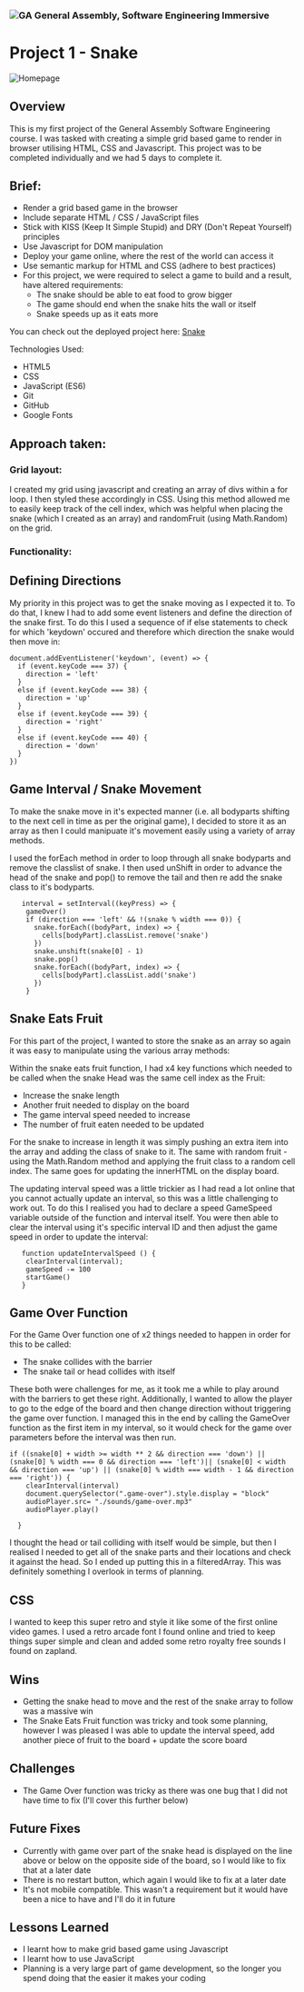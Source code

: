 ### ![GA](https://cloud.githubusercontent.com/assets/40461/8183776/469f976e-1432-11e5-8199-6ac91363302b.png) General Assembly, Software Engineering Immersive

# Project 1 - Snake

![Homepage](ReadMeImages/HP.png)

## Overview

This is my first project of the General Assembly Software Engineering course. I was tasked with creating a simple grid based game to render in browser utilising HTML, CSS and Javascript. This project was to be completed individually and we had 5 days to complete it. 

## Brief:
- Render a grid based game in the browser
- Include separate HTML / CSS / JavaScript files
- Stick with KISS (Keep It Simple Stupid) and DRY (Don't Repeat Yourself) principles
- Use Javascript for DOM manipulation
- Deploy your game online, where the rest of the world can access it
- Use semantic markup for HTML and CSS (adhere to best practices)
- For this project, we were required to select a game to build and a result, have altered requirements:
    - The snake should be able to eat food to grow bigger
    - The game should end when the snake hits the wall or itself
    - Snake speeds up as it eats more

You can check out the deployed project here: [Snake](https://nalderson.github.io/project-1/)

Technologies Used:
- HTML5
- CSS
- JavaScript (ES6)
- Git
- GitHub
- Google Fonts

## Approach taken:

### Grid layout:
I created my grid using javascript and creating an array of divs within a for loop. I then styled these accordingly in CSS. Using this method allowed me to easily keep track of the cell index, which was helpful when placing the snake (which I created as an array) and randomFruit (using Math.Random) on the grid. 

### Functionality:

## Defining Directions 
My priority in this project was to get the snake moving as I expected it to. To do that, I knew I had to add some event listeners and define the direction of the snake first. To do this I used a sequence of if else statements to check for which 'keydown' occured and therefore which direction the snake would then move in:

```
document.addEventListener('keydown', (event) => {
  if (event.keyCode === 37) {
    direction = 'left'
  }
  else if (event.keyCode === 38) {
    direction = 'up'
  }
  else if (event.keyCode === 39) {
    direction = 'right'
  }
  else if (event.keyCode === 40) {
    direction = 'down'
  }
})
```

## Game Interval / Snake Movement
To make the snake move in it's expected manner (i.e. all bodyparts shifting to the next cell in time as per the original game), I decided to store it as an array as then I could manipuate it's movement easily using a variety of array methods. 

I used the forEach method in order to loop through all snake bodyparts and remove the classlist of snake. I then used unShift in order to advance the head of the snake and pop() to remove the tail and then re add the snake class to it's bodyparts. 

````
   interval = setInterval((keyPress) => {
    gameOver()
    if (direction === 'left' && !(snake % width === 0)) {
      snake.forEach((bodyPart, index) => {
        cells[bodyPart].classList.remove('snake')
      })
      snake.unshift(snake[0] - 1)
      snake.pop()
      snake.forEach((bodyPart, index) => {
        cells[bodyPart].classList.add('snake')
      })
    }

````

## Snake Eats Fruit 
For this part of the project, I wanted to store the snake as an array so again it was easy to manipulate using the various array methods: 

Within the snake eats fruit function, I had x4 key functions which needed to be called when the snake Head was the same cell index as the Fruit:

- Increase the snake length 
- Another fruit needed to display on the board 
- The game interval speed needed to increase
- The number of fruit eaten needed to be updated 

For the snake to increase in length it was simply pushing an extra item into the array and adding the class of snake to it. The same with random fruit - using the Math.Random method and applying the fruit class to a random cell index. The same goes for updating the innerHTML on the display board. 

The updating interval speed was a little trickier as I had read a lot online that you cannot actually update an interval, so this was a little challenging to work out. To do this I realised you had to declare a speed GameSpeed variable outside of the function and interval itself. You were then able to clear the interval using it's specific interval ID and then adjust the game speed in order to update the interval:

`````
   function updateIntervalSpeed () {
    clearInterval(interval);
    gameSpeed -= 100
    startGame()
   }
`````

## Game Over Function 
For the Game Over function one of x2 things needed to happen in order for this to be called:
- The snake collides with the barrier 
- The snake tail or head collides with itself

These both were challenges for me, as it took me a while to play around with the barriers to get these right. Additionally, I wanted to allow the player to go to the edge of the board and then change direction without triggering the game over function. I managed this in the end by calling the GameOver function as the first item in my interval, so it would check for the game over parameters before the interval was then run. 

````
if ((snake[0] + width >= width ** 2 && direction === 'down') || (snake[0] % width === 0 && direction === 'left')|| (snake[0] < width && direction === 'up') || (snake[0] % width === width - 1 && direction === 'right')) {
    clearInterval(interval)
    document.querySelector(".game-over").style.display = "block"
    audioPlayer.src= "./sounds/game-over.mp3"
    audioPlayer.play()

  }
````

I thought the head or tail colliding with itself would be simple, but then I realised I needed to get all of the snake parts and their locations and check it against the head. So I ended up putting this in a filteredArray. This was definitely something I overlook in terms of planning. 


## CSS
I wanted to keep this super retro and style it like some of the first online video games. I used a retro arcade font I found online and tried to keep things super simple and clean and added some retro royalty free sounds I found on zapland. 

## Wins
- Getting the snake head to move and the rest of the snake array to follow was a massive win
- The Snake Eats Fruit function was tricky and took some planning, however I was pleased I was able to update the interval speed, add another piece of fruit to the board + update the score board


## Challenges
- The Game Over function was tricky as there was one bug that I did not have time to fix (I'll cover this further below)

## Future Fixes
- Currently with game over part of the snake head is displayed on the line above or below on the opposite side of the board, so I would like to fix that at a later date 
- There is no restart button, which again I would like to fix at a later date 
- It's not mobile compatible. This wasn't a requirement but it would have been a nice to have and I'll do it in future


## Lessons Learned 
- I learnt how to make grid based game using Javascript 
- I learnt how to use JavaScript
- Planning is a very large part of game development, so the longer you spend doing that the easier it makes your coding 
